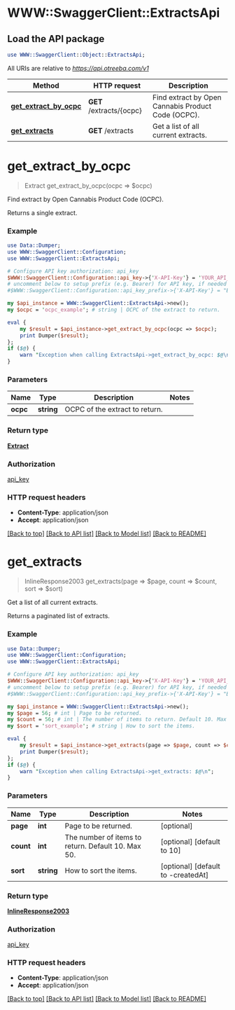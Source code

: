 # WWW::SwaggerClient::ExtractsApi

## Load the API package
```perl
use WWW::SwaggerClient::Object::ExtractsApi;
```

All URIs are relative to *https://api.otreeba.com/v1*

Method | HTTP request | Description
------------- | ------------- | -------------
[**get_extract_by_ocpc**](ExtractsApi.md#get_extract_by_ocpc) | **GET** /extracts/{ocpc} | Find extract by Open Cannabis Product Code (OCPC).
[**get_extracts**](ExtractsApi.md#get_extracts) | **GET** /extracts | Get a list of all current extracts.


# **get_extract_by_ocpc**
> Extract get_extract_by_ocpc(ocpc => $ocpc)

Find extract by Open Cannabis Product Code (OCPC).

Returns a single extract.

### Example 
```perl
use Data::Dumper;
use WWW::SwaggerClient::Configuration;
use WWW::SwaggerClient::ExtractsApi;

# Configure API key authorization: api_key
$WWW::SwaggerClient::Configuration::api_key->{'X-API-Key'} = 'YOUR_API_KEY';
# uncomment below to setup prefix (e.g. Bearer) for API key, if needed
#$WWW::SwaggerClient::Configuration::api_key_prefix->{'X-API-Key'} = "Bearer";

my $api_instance = WWW::SwaggerClient::ExtractsApi->new();
my $ocpc = 'ocpc_example'; # string | OCPC of the extract to return.

eval { 
    my $result = $api_instance->get_extract_by_ocpc(ocpc => $ocpc);
    print Dumper($result);
};
if ($@) {
    warn "Exception when calling ExtractsApi->get_extract_by_ocpc: $@\n";
}
```

### Parameters

Name | Type | Description  | Notes
------------- | ------------- | ------------- | -------------
 **ocpc** | **string**| OCPC of the extract to return. | 

### Return type

[**Extract**](Extract.md)

### Authorization

[api_key](../README.md#api_key)

### HTTP request headers

 - **Content-Type**: application/json
 - **Accept**: application/json

[[Back to top]](#) [[Back to API list]](../README.md#documentation-for-api-endpoints) [[Back to Model list]](../README.md#documentation-for-models) [[Back to README]](../README.md)

# **get_extracts**
> InlineResponse2003 get_extracts(page => $page, count => $count, sort => $sort)

Get a list of all current extracts.

Returns a paginated list of extracts.

### Example 
```perl
use Data::Dumper;
use WWW::SwaggerClient::Configuration;
use WWW::SwaggerClient::ExtractsApi;

# Configure API key authorization: api_key
$WWW::SwaggerClient::Configuration::api_key->{'X-API-Key'} = 'YOUR_API_KEY';
# uncomment below to setup prefix (e.g. Bearer) for API key, if needed
#$WWW::SwaggerClient::Configuration::api_key_prefix->{'X-API-Key'} = "Bearer";

my $api_instance = WWW::SwaggerClient::ExtractsApi->new();
my $page = 56; # int | Page to be returned.
my $count = 56; # int | The number of items to return. Default 10. Max 50.
my $sort = 'sort_example'; # string | How to sort the items.

eval { 
    my $result = $api_instance->get_extracts(page => $page, count => $count, sort => $sort);
    print Dumper($result);
};
if ($@) {
    warn "Exception when calling ExtractsApi->get_extracts: $@\n";
}
```

### Parameters

Name | Type | Description  | Notes
------------- | ------------- | ------------- | -------------
 **page** | **int**| Page to be returned. | [optional] 
 **count** | **int**| The number of items to return. Default 10. Max 50. | [optional] [default to 10]
 **sort** | **string**| How to sort the items. | [optional] [default to -createdAt]

### Return type

[**InlineResponse2003**](InlineResponse2003.md)

### Authorization

[api_key](../README.md#api_key)

### HTTP request headers

 - **Content-Type**: application/json
 - **Accept**: application/json

[[Back to top]](#) [[Back to API list]](../README.md#documentation-for-api-endpoints) [[Back to Model list]](../README.md#documentation-for-models) [[Back to README]](../README.md)

